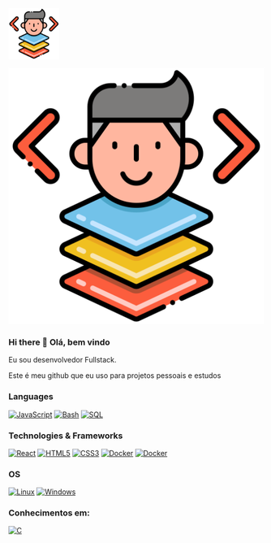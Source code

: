 
<img src="/images/full-stack.png" alt="Fullstack developer" style="height: 100px; width:auto;"/>

![Fullstack developer](/images/full-stack.png "Fullstack developer")

### Hi there 👋 Olá, bem vindo

Eu sou desenvolvedor Fullstack.

Este é meu github que eu uso para projetos pessoais e estudos


### Languages
[![JavaScript](https://img.shields.io/badge/javascript-black?style=for-the-badge&logo=javascript)](https://github.com/neuronioazul)
[![Bash](https://img.shields.io/badge/bash-black?style=for-the-badge&logo=gnu-bash&logoColor=white)](https://github.com/neuronioazul)
[![SQL](https://img.shields.io/badge/sql-black?style=for-the-badge&logo=sql)](https://github.com/neuronioazul)

### Technologies & Frameworks
[![React](https://img.shields.io/badge/react-black?style=for-the-badge&logo=react)](https://github.com/neuronioazul)
[![HTML5](https://img.shields.io/badge/html5-black?style=for-the-badge&logo=html5)](https://hub.docker.com/u/wervlad)
[![CSS3](https://img.shields.io/badge/css3-black?style=for-the-badge&logo=css3)](https://hub.docker.com/u/wervlad)
[![Docker](https://img.shields.io/badge/docker-black?style=for-the-badge&logo=docker)](https://hub.docker.com/u/wervlad)
[![Docker](https://img.shields.io/badge/laravel-black?style=for-the-badge&logo=laravel)](https://hub.docker.com/u/wervlad)

### OS
[![Linux](https://img.shields.io/badge/linux-black?style=for-the-badge&logo=Ubuntu)](https://github.com/neuronioazul)
[![Windows](https://img.shields.io/badge/Windows-black?style=for-the-badge&logo=Windows)](https://github.com/neuronioazul)

### Conhecimentos em:
[![C](https://img.shields.io/badge/c-black?style=for-the-badge&logo=c)](https://github.com/neuronioazul)

<!--
- 🔭 I’m currently working on ...
- 🌱 I’m currently learning ...
- 👯 I’m looking to collaborate on ...
- 🤔 I’m looking for help with ...
- 💬 Ask me about ...
- 📫 How to reach me: ...
- 😄 Pronouns: ...
- ⚡ Fun fact: ...
-->

